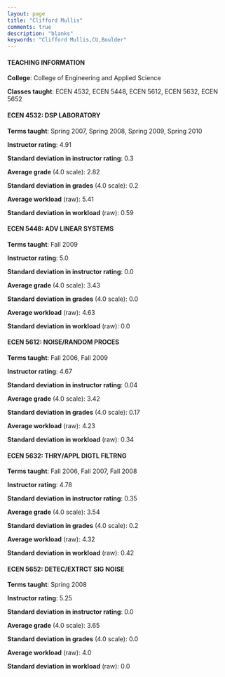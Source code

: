 ```yaml
---
layout: page
title: "Clifford Mullis" 
comments: true
description: "blanks"
keywords: "Clifford Mullis,CU,Boulder"
---
```

<head>
<script src="https://ajax.googleapis.com/ajax/libs/jquery/2.1.3/jquery.min.js"></script>
<script src="https://dl.dropboxusercontent.com/s/pc42nxpaw1ea4o9/highcharts.js?dl=0"></script>
<!-- <script src="../assets/js/highcharts.js"></script> -->
<style type="text/css">@font-face {
	font-family: "Bebas Neue";
	src: url(https://www.filehosting.org/file/details/544349/BebasNeue Regular.otf) format("opentype");
	}
	h1.Bebas { 
		font-family: "Bebas Neue", Verdana, Tahoma;
	}
</style>
</head>
	   
#### TEACHING INFORMATION

**College**: College of Engineering and Applied Science

**Classes taught**: ECEN 4532, ECEN 5448, ECEN 5612, ECEN 5632, ECEN 5652

#### ECEN 4532: DSP LABORATORY

**Terms taught**: Spring 2007, Spring 2008, Spring 2009, Spring 2010

**Instructor rating**: 4.91

**Standard deviation in instructor rating**: 0.3

**Average grade** (4.0 scale): 2.82

**Standard deviation in grades** (4.0 scale): 0.2

**Average workload** (raw): 5.41

**Standard deviation in workload** (raw): 0.59

#### ECEN 5448: ADV LINEAR SYSTEMS

**Terms taught**: Fall 2009

**Instructor rating**: 5.0

**Standard deviation in instructor rating**: 0.0

**Average grade** (4.0 scale): 3.43

**Standard deviation in grades** (4.0 scale): 0.0

**Average workload** (raw): 4.63

**Standard deviation in workload** (raw): 0.0

#### ECEN 5612: NOISE/RANDOM PROCES

**Terms taught**: Fall 2006, Fall 2009

**Instructor rating**: 4.67

**Standard deviation in instructor rating**: 0.04

**Average grade** (4.0 scale): 3.42

**Standard deviation in grades** (4.0 scale): 0.17

**Average workload** (raw): 4.23

**Standard deviation in workload** (raw): 0.34

#### ECEN 5632: THRY/APPL DIGTL FILTRNG

**Terms taught**: Fall 2006, Fall 2007, Fall 2008

**Instructor rating**: 4.78

**Standard deviation in instructor rating**: 0.35

**Average grade** (4.0 scale): 3.54

**Standard deviation in grades** (4.0 scale): 0.2

**Average workload** (raw): 4.32

**Standard deviation in workload** (raw): 0.42

#### ECEN 5652: DETEC/EXTRCT SIG NOISE

**Terms taught**: Spring 2008

**Instructor rating**: 5.25

**Standard deviation in instructor rating**: 0.0

**Average grade** (4.0 scale): 3.65

**Standard deviation in grades** (4.0 scale): 0.0

**Average workload** (raw): 4.0

**Standard deviation in workload** (raw): 0.0

